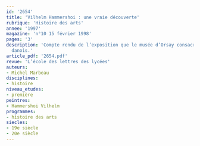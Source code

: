 ```yaml
---
id: '2654'
title: 'Vilhelm Hammershoi : une vraie découverte'
rubrique: 'Histoire des arts'
annee: '1997'
magazine: 'n°10 15 février 1998'
pages: '3'
description: 'Compte rendu de l’exposition que le musée d’Orsay consacra au peintre
  danois.'
article_pdf: '2654.pdf'
revue: 'L’école des lettres des lycées'
auteurs:
- Michel Marbeau
disciplines:
- histoire
niveau_etudes:
- première
peintres:
- Hammershoi Vilhelm
programmes:
- histoire des arts
siecles:
- 19e siècle
- 20e siècle
---
```

